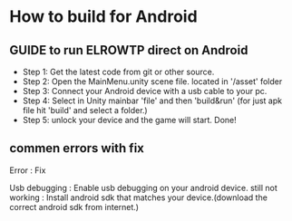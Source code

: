 # How to build for Android
 
## GUIDE to run ELROWTP direct on Android

* Step 1: Get the latest code from git or other source.
* Step 2: Open the MainMenu.unity scene file. located in '/asset' folder
* Step 3: Connect your Android device with a usb cable to your pc.
* Step 4: Select in Unity mainbar 'file' and then 'build&run' (for just apk file hit 'build' and select a folder.)
* Step 5: unlock your device and the game will start. Done! 
 
## commen errors with fix
Error			: Fix

Usb debugging		: Enable usb debugging on your android device.
still not working 	: Install android sdk that matches your device.(download the correct android sdk from internet.)



